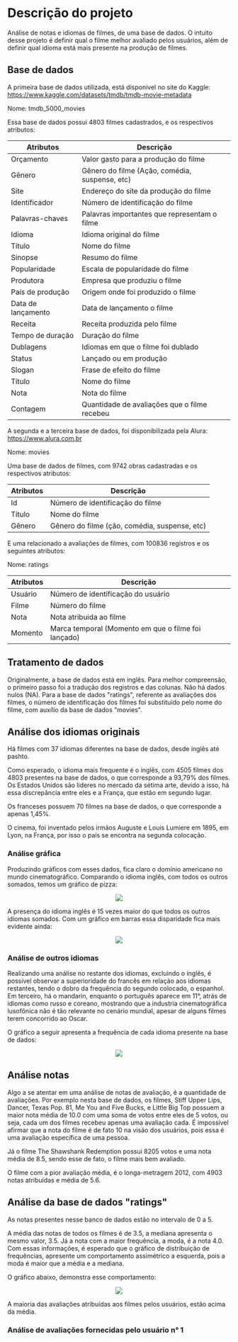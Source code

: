# Descrição do projeto

Análise de notas e idiomas de filmes, de uma base de dados. O intuito desse projeto é definir qual o filme melhor avaliado pelos usuários, além de definir qual idioma está mais presente na produção de filmes. 

## Base de dados
A primeira base de dados utilizada, está disponível no site do Kaggle: https://www.kaggle.com/datasets/tmdb/tmdb-movie-metadata

Nome: tmdb_5000_movies

Essa base de dados possui 4803 filmes cadastrados, e os respectivos atributos:

| **Atributos** | **Descrição** |
| ------------------- | ------------------- |
| Orçamento | Valor gasto para a produção do filme |
| Gênero | Gênero do filme (Ação, comédia, suspense, etc) |
| Site | Endereço do site da produção do filme |
| Identificador | Número de identificação do filme |
| Palavras-chaves | Palavras importantes que representam o filme |
| Idioma | Idioma original do filme |
| Título | Nome do filme |
| Sinopse | Resumo do filme |
| Popularidade | Escala de popularidade do filme |
| Produtora | Empresa que produziu o filme |
| País de produção | Origem onde foi produzido o filme |
| Data de lançamento | Data de lançamento o filme |
| Receita | Receita produzida pelo filme |
| Tempo de duração | Duração do filme |
| Dublagens | Idiomas em que o filme foi dublado |
| Status | Lançado ou em produção |
| Slogan | Frase de efeito do filme |
| Título | Nome do filme |
| Nota | Nota do filme |
| Contagem | Quantidade de avaliações que o filme recebeu |

A segunda e a terceira base de dados, foi disponibilizada pela Alura: https://www.alura.com.br

Nome: movies

Uma base de dados de filmes, com 9742 obras cadastradas e os respectivos atributos:

| **Atributos** | **Descrição** |
| ------------------- | ------------------- |
| Id | Número de identificação do filme |
| Título | Nome do filme |
| Gênero | Gênero do filme (ção, comédia, suspense, etc) |

E uma relacionado a avaliações de filmes, com 100836 registros e os seguintes atributos:

Nome: ratings

| **Atributos** | **Descrição** |
| ------------------- | ------------------- |
| Usuário | Número de identificação do usuário |
| Filme | Número do filme |
| Nota | Nota atribuida ao filme |
| Momento | Marca temporal (Momento em que o filme foi lançado) |

## Tratamento de dados

Originalmente, a base de dados está em inglês. Para melhor compreensão, o primeiro passo foi a tradução dos registros e das colunas. 
Não há dados nulos (NA).
Para a base de dados "ratings", referente as avaliações dos filmes, o número de identificação dos filmes foi substituído pelo nome do filme, com auxílio da base de dados "movies".

## Análise dos idiomas originais

Há filmes com 37 idiomas diferentes na base de dados, desde inglês até pashto.

Como esperado, o idioma mais frequente é o inglês, com 4505 filmes dos 4803 presentes na base de dados, o que corresponde a 93,79% dos filmes. Os Estados Unidos são lideres no mercado da sétima arte, devido a isso, há essa discrepância entre eles e a França, que estão em segundo lugar. 

Os franceses possuem 70 filmes na base de dados, o que corresponde a apenas 1,45%. 

O cinema, foi inventado pelos irmãos Auguste e Louis Lumiere em 1895, em Lyon, na França, por isso o país se encontra na segunda colocação.

### Análise gráfica

Produzindo gráficos com esses dados, fica claro o domínio americano no mundo cinematográfico. Comparando o idioma inglês, com todos os outros somados, temos um gráfico de pizza:
<div align="center">
<img src="img/pizza.png" />
</div>


A presença do idioma inglês é 15 vezes maior do que todos os outros idiomas somados. Com um gráfico em barras essa disparidade fica mais evidente ainda:


<div align="center">
<img src="img/barras.png" />
</div>

### Análise de outros idiomas

Realizando uma análise no restante dos idiomas, excluindo o inglês, é possível observar a superioridade do francês em relação aos idiomas restantes, tendo o dobro da frequência do segundo colocado, o espanhol. Em terceiro, há o mandarin, enquanto o português aparece em 11°, atrás de idiomas como russo e coreano, mostrando que a industria cinematográfica lusofônica não é tão relevante no cenário mundial, apesar de alguns filmes terem concorrido ao Oscar. 

O gráfico a seguir apresenta a frequência de cada idioma presente na base de dados:

<div align="center">
<img src="img/noenglish.png" />
</div>

## Análise notas

Algo a se atentar em uma análise de notas de avaliação, é a quantidade de avaliações. Por exemplo nesta base de dados, os filmes, Stiff Upper Lips, Dancer, Texas Pop. 81, Me You and Five Bucks, e Little Big Top possuem a maior nota média de 10.0 com uma soma de votos entre eles de 5 votos, ou seja, cada um dos filmes recebeu apenas uma avaliação cada. É impossível afirmar que a nota do filme é de fato 10 na visão dos usuários, pois essa é uma avaliação específica de uma pessoa.

Já o filme The Shawshank Redemption possui 8205 votos e uma nota média de 8.5, sendo esse de fato, o filme mais bem avaliado.

O filme com a pior avaliação média, é o longa-metragem 2012, com 4903 notas atribuídas e média de 5.6.

## Análise da base de dados "ratings"

As notas presentes nesse banco de dados estão no intervalo de 0 a 5. 

A média das notas de todos os filmes é de 3.5, a mediana apresenta o mesmo valor, 3.5. Já a nota com a maior frequência, a moda, é a nota 4.0. Com essas informações, é esperado que o gráfico de distribuição de frequências, apresente um comportamento assimétrico a esquerda, pois a moda é maior que a média e a mediana.

O gráfico abaixo, demonstra esse comportamento:

<div align="center">
<img src="img/freq_notas.png" />
</div>

A maioria das avaliações atribuídas aos filmes pelos usuários, estão acima da média.

### Análise de avaliações fornecidas pelo usuário n° 1

